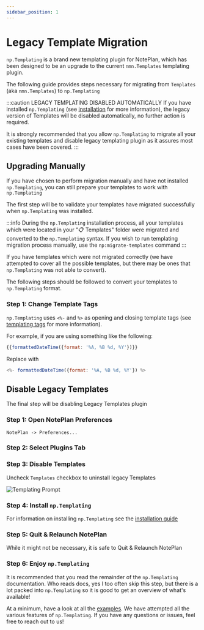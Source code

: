 ```yaml
---
sidebar_position: 1
---
```


# Legacy Template Migration
`np.Templating` is a brand new templating plugin for NotePlan, which has been designed to be an upgrade to the current `nmn.Templates` templating plugin.

The following guide provides steps necessary for migrating from `Templates` (aka `nmn.Templates`) to `np.Templating`

:::caution LEGACY TEMPLATING DISABLED AUTOMATICALLY
If you have installed `np.Templating` (see [installation](/docs/installation) for more information), the legacy version of Templates will be disabled automatically, no further action is required.

It is strongly recommended that you allow `np.Templating` to migrate all your existing templates and disable legacy templating plugin as it assures most cases have been covered.
:::

## Upgrading Manually
If you have chosen to perform migration manually and have not installed `np.Templating`, you can still prepare your templates to work with `np.Templating`

The first step will be to validate your templates have migrated successfully when `np.Templating` was installed.

:::info
During the `np.Templating` installation process, all your templates which were located in your "📋 Templates" folder were migrated and converted to the `np.Templating` syntax. If you wish to run templating migration process manually, use the `np:migrate-templates` command
:::

If you have templates which were not migrated correctly (we have attempted to cover all the possible templates, but there may be ones that `np.Templating` was not able to convert).

The following steps should be followed to convert your templates to `np.Templating` format.

### Step 1: Change Template Tags
`np.Templating` uses `<%-` and `%>` as opening and closing template tags (see [templating tags](/docs/templating-basics/template-tags) for more information).

For example, if you are using something like the following:

```js
{{formattedDateTime({format: '%A, %B %d, %Y'})}}
```

Replace with

```js
<%- formattedDateTime({format: '%A, %B %d, %Y'}) %>
```

## Disable Legacy Templates
The final step will be disabling Legacy Templates plugin

### Step 1: Open NotePlan Preferences
`NotePlan -> Preferences...`

### Step 2: Select Plugins Tab

### Step 3: Disable Templates
Uncheck `Templates` checkbox to uninstall legacy Templates

![Templating Prompt](/img/templates-uninstall.png)

### Step 4: Install `np.Templating`
For information on installing `np.Templating` see the [installation guide](/docs/installation)

### Step 5: Quit & Relaunch NotePlan
While it might not be necessary, it is safe to Quit & Relaunch NotePlan

### Step 6: Enjoy `np.Templating`
It is recommended that you read the remainder of the `np.Templating` documentation. Who reads docs, yes I too often skip this step, but there is a lot packed into `np.Templating` so it is good to get an overview of what's available!

At a minimum, have a look at all the [examples](/docs/templating-examples/simple). We have attempted all the various features of `np.Templating`. If you have any questions or issues, feel free to reach out to us!
